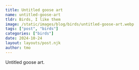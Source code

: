 ```yaml
---
title: Untitled goose art
name: untitled-goose-art
tldr: Birds, I like them
image: /static/images/blog/birds/untitled-goose-art.webp
tags: ["post", "birds"]
categories: ["birds"]
date: 2024-10-24
layout: layouts/post.njk
author: tmo
---
```


Untitled goose art.
